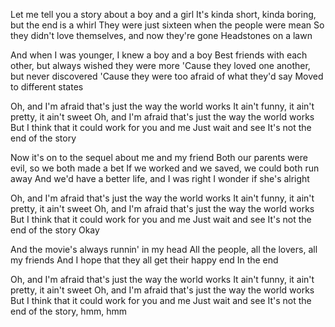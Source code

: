 Let me tell you a story about a boy and a girl
It's kinda short, kinda boring, but the end is a whirl
They were just sixteen when the people were mean
So they didn't love themselves, and now they're gone
Headstones on a lawn

And when I was younger, I knew a boy and a boy
Best friends with each other, but always wished they were more
'Cause they loved one another, but never discovered
'Cause they were too afraid of what they'd say
Moved to different states

Oh, and I'm afraid that's just the way the world works
It ain't funny, it ain't pretty, it ain't sweet
Oh, and I'm afraid that's just the way the world works 
But I think that it could work for you and me
Just wait and see
It's not the end of the story

Now it's on to the sequel about me and my friend
Both our parents were evil, so we both made a bet
If we worked and we saved, we could both run away
And we'd have a better life, and I was right
I wonder if she's alright

Oh, and I'm afraid that's just the way the world works
It ain't funny, it ain't pretty, it ain't sweet
Oh, and I'm afraid that's just the way the world works
But I think that it could work for you and me
Just wait and see
It's not the end of the story
Okay

And the movie's always runnin' in my head
All the people, all the lovers, all my friends
And I hope that they all get their happy end
In the end

Oh, and I'm afraid that's just the way the world works
It ain't funny, it ain't pretty, it ain't sweet
Oh, and I'm afraid that's just the way the world works
But I think that it could work for you and me
Just wait and see
It's not the end of the story, hmm, hmm

